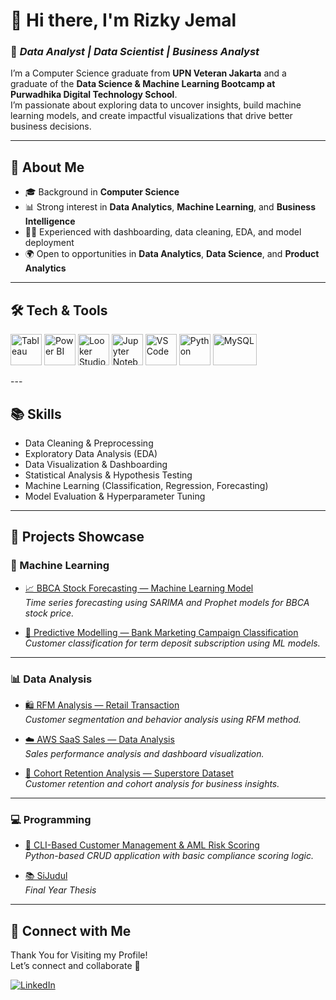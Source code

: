 # 👋 Hi there, I'm Rizky Jemal

### 🧠 *Data Analyst | Data Scientist | Business Analyst*

I’m a Computer Science graduate from **UPN Veteran Jakarta** and a graduate of the **Data Science & Machine Learning Bootcamp at Purwadhika Digital Technology School**.  
I’m passionate about exploring data to uncover insights, build machine learning models, and create impactful visualizations that drive better business decisions.

---

## 🚀 About Me
- 🎓 Background in **Computer Science**  
- 📊 Strong interest in **Data Analytics**, **Machine Learning**, and **Business Intelligence**  
- 🧑‍💻 Experienced with dashboarding, data cleaning, EDA, and model deployment  
- 🌍 Open to opportunities in **Data Analytics**, **Data Science**, and **Product Analytics**

---

## 🛠️ Tech & Tools

<p align="left">
  <!-- Tableau -->
  <img src="https://cdn.worldvectorlogo.com/logos/tableau-software.svg" alt="Tableau" width="50" height="50"/>

  <!-- Power BI -->
  <img src="https://upload.wikimedia.org/wikipedia/commons/c/cf/New_Power_BI_Logo.svg" alt="Power BI" width="50" height="50"/>

 <!-- Looker Studio (PNG fallback) -->
  <img src="https://upload.wikimedia.org/wikipedia/commons/thumb/4/4e/Looker.svg/512px-Looker.svg.png" alt="Looker Studio" width="50" height="50"/>

  <!-- Jupyter Notebook -->
  <img src="https://upload.wikimedia.org/wikipedia/commons/3/38/Jupyter_logo.svg" alt="Jupyter Notebook" width="50" height="50"/>

  <!-- VS Code -->
  <img src="https://upload.wikimedia.org/wikipedia/commons/9/9a/Visual_Studio_Code_1.35_icon.svg" alt="VS Code" width="50" height="50"/>

  <!-- Python -->
  <img src="https://upload.wikimedia.org/wikipedia/commons/c/c3/Python-logo-notext.svg" alt="Python" width="50" height="50"/>

  <!-- MySQL -->
  <img src="https://upload.wikimedia.org/wikipedia/en/d/dd/MySQL_logo.svg" alt="MySQL" width="70" height="50"/>
</p>
---

## 📚 Skills
- Data Cleaning & Preprocessing  
- Exploratory Data Analysis (EDA)  
- Data Visualization & Dashboarding  
- Statistical Analysis & Hypothesis Testing  
- Machine Learning (Classification, Regression, Forecasting)  
- Model Evaluation & Hyperparameter Tuning

---

## 📂 Projects Showcase

### 🤖 Machine Learning
- [📈 BBCA Stock Forecasting — Machine Learning Model](https://github.com/Rizkyjemal/BBCA-Stock-Forecasting---Machine-Learning-Model)  
  *Time series forecasting using SARIMA and Prophet models for BBCA stock price.*

- [🏦 Predictive Modelling — Bank Marketing Campaign Classification](https://github.com/Rizkyjemal/Predictive-Modelling---Bank-Marketing-Campaign-Classification-)  
  *Customer classification for term deposit subscription using ML models.*

---

### 📊 Data Analysis
- [🛍️ RFM Analysis — Retail Transaction](https://github.com/Rizkyjemal/RFM-Analysis---Retail-Transaction)  
  *Customer segmentation and behavior analysis using RFM method.*

- [☁️ AWS SaaS Sales — Data Analysis](https://github.com/Rizkyjemal/Data-Analysis---AWS-Saas-Sales-)  
  *Sales performance analysis and dashboard visualization.*

- [📆 Cohort Retention Analysis — Superstore Dataset](https://github.com/Rizkyjemal/Cohort-Retention-Analysis---Dataset-Superstore)  
  *Customer retention and cohort analysis for business insights.*

---

### 💻 Programming
- [🧾 CLI-Based Customer Management & AML Risk Scoring](https://github.com/Rizkyjemal/CRUD-Application---CLI-BASED-CUSTOMER-MANAGEMENT-AML-RISK-SCORING-)  
  *Python-based CRUD application with basic compliance scoring logic.*

- [📚 SiJudul](https://github.com/Rizkyjemal/SiJudul)  
  *Final Year Thesis*


---

## 🧭 Connect with Me
Thank You for Visiting my Profile!  
Let’s connect and collaborate 🤝

[![LinkedIn](https://img.shields.io/badge/LinkedIn-Connect-blue?style=for-the-badge&logo=linkedin)](https://www.linkedin.com/in/rizkyjemalsafryan/)

